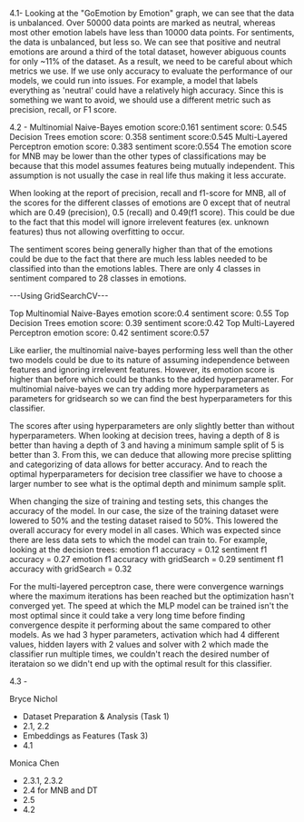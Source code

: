 4.1- Looking at the "GoEmotion by Emotion" graph, we can see that the data is unbalanced. Over 50000 data points are marked as neutral, whereas most other emotion labels have less than 10000 data points. For sentiments, the data is unbalanced, but less so. We can see that positive and neutral emotions are around a third of the total dataset, however abiguous counts for only ~11% of the dataset. As a result, we need to be careful about which metrics we use. If we use only accuracy to evaluate the performance of our models, we could run into issues. For example, a model that labels everything as 'neutral' could have a relatively high accuracy. Since this is something we want to avoid, we should use a different metric such as precision, recall, or F1 score.

4.2 - 
Multinomial Naive-Bayes
    emotion score:0.161
    sentiment score: 0.545
Decision Trees
    emotion score: 0.358
    sentiment score:0.545
Multi-Layered Perceptron
    emotion score: 0.383
    sentiment score:0.554
The emotion score for MNB may be lower than the other types of classifications may be because that this model assumes features being mutually independent. This assumption is not usually the case in real life thus making it less accurate. 

When looking at the report of precision, recall and f1-score for MNB, all of the scores for the different classes of emotions are 0 except that of neutral which are 0.49 (precision), 0.5 (recall) and 0.49(f1 score). This could be due to the fact that this model will ignore irrelevent features (ex. unknown features) thus not allowing overfitting to occur. 

The sentiment scores being generally higher than that of the emotions could be due to the fact that there are much less lables needed to be classified into than the emotions lables. There are only 4 classes in sentiment compared to 28 classes in emotions. 

---Using GridSearchCV---

Top Multinomial Naive-Bayes
    emotion score:0.4
    sentiment score: 0.55
Top Decision Trees
    emotion score: 0.39
    sentiment score:0.42
Top Multi-Layered Perceptron
    emotion score: 0.42
    sentiment score:0.57
    
Like earlier, the multinomial naive-bayes performing less well than the other two models could be due to its nature of assuming independence between features and ignoring irrelevent features. However, its emotion score is higher than before which could be thanks to the added hyperparameter. For multinomial naive-bayes we can try adding more hyperparameters as parameters for gridsearch so we can find the best hyperparameters for this classifier.

The scores after using hyperparameters are only slightly better than without hyperparameters. When looking at decision trees, having a depth of 8 is better than having a depth of 3 and having a minimum sample split of 5 is better than 3. From this, we can deduce that allowing more precise splitting and categorizing of data allows for better accuracy. And to reach the optimal hyperparameters for decision tree classifier we have to choose a larger number to see what is the optimal depth and minimum sample split.

When changing the size of training and testing sets, this changes the accuracy of the model. In our case, the size of the training dataset were lowered to 50% and the testing dataset raised to 50%. This lowered the overall accuracy for every model in all cases. Which was expected since there are less data sets to which the model can train to. 
For example, looking at the decision trees: 
    emotion f1 accuracy = 0.12
    sentiment f1 accuracy = 0.27
    emotion f1 accuracy with gridSearch = 0.29
    sentiment f1 accuracy with gridSearch = 0.32
    
For the multi-layered perceptron case, there were convergence warnings where the maximum iterations has been reached but the optimization hasn't converged yet. The speed at which the MLP model can be trained isn't the most optimal since it could take a very long time before finding convergence despite it performing about the same compared to other models. As we had 3 hyper parameters, activation which had 4 different values, hidden layers with 2 values and solver with 2 which made the classifier run multiple times, we couldn't reach the desired number of iterataion so we didn't end up with the optimal result for this classifier.



4.3 -  

Bryce Nichol
- Dataset Preparation & Analysis (Task 1)
- 2.1, 2.2
- Embeddings as Features (Task 3)
- 4.1

Monica Chen
- 2.3.1, 2.3.2
- 2.4 for MNB and DT
- 2.5
- 4.2
